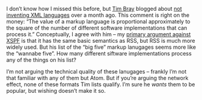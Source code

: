 I don’t know how I missed this before, but [Tim
Bray](http://www.tbray.org/ongoing) blogged about [not inventing XML
languages](http://www.tbray.org/ongoing/When/200x/2006/01/08/No-New-XML-Languages)
over a month ago. This comment is right on the money: “The value of a
markup language is proportional approximately to the square of the
number of different software implementations that can process it.”
Conceptually, I agree with him – my [primary argument against
XSPF](http://devhawk.net/2006/02/16/redundant-specifications/) is
that it has the same basic semantics as RSS, but RSS is much more widely
used. But his list of the “big five” markup lanugages seems more like
the “wannabe five”. How many different siftware implementations process
any of the things on his list?

I’m not arguing the technical quality of these lanugages – frankly I’m
not that familiar with any of them but Atom. But if you’re arguing the
network effect, none of these formats Tim lists qualify. I’m sure he
*wants* them to be popular, but wishing doesn’t make it so.

